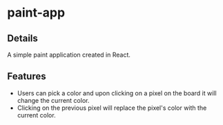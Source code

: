 # paint-app


## Details
A simple paint application created in React. 

## Features
- Users can pick a color and upon clicking on a pixel on the board it will change the current color. 
- Clicking on the previous pixel will replace the pixel's color with the current color.
